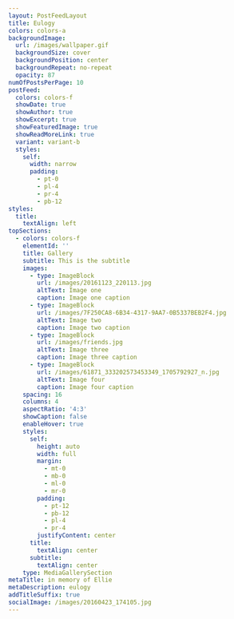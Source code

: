 ```yaml
---
layout: PostFeedLayout
title: Eulogy
colors: colors-a
backgroundImage:
  url: /images/wallpaper.gif
  backgroundSize: cover
  backgroundPosition: center
  backgroundRepeat: no-repeat
  opacity: 87
numOfPostsPerPage: 10
postFeed:
  colors: colors-f
  showDate: true
  showAuthor: true
  showExcerpt: true
  showFeaturedImage: true
  showReadMoreLink: true
  variant: variant-b
  styles:
    self:
      width: narrow
      padding:
        - pt-0
        - pl-4
        - pr-4
        - pb-12
styles:
  title:
    textAlign: left
topSections:
  - colors: colors-f
    elementId: ''
    title: Gallery
    subtitle: This is the subtitle
    images:
      - type: ImageBlock
        url: /images/20161123_220113.jpg
        altText: Image one
        caption: Image one caption
      - type: ImageBlock
        url: /images/7F250CA8-6B34-4317-9AA7-0B5337BEB2F4.jpg
        altText: Image two
        caption: Image two caption
      - type: ImageBlock
        url: /images/friends.jpg
        altText: Image three
        caption: Image three caption
      - type: ImageBlock
        url: /images/61871_333202573453349_1705792927_n.jpg
        altText: Image four
        caption: Image four caption
    spacing: 16
    columns: 4
    aspectRatio: '4:3'
    showCaption: false
    enableHover: true
    styles:
      self:
        height: auto
        width: full
        margin:
          - mt-0
          - mb-0
          - ml-0
          - mr-0
        padding:
          - pt-12
          - pb-12
          - pl-4
          - pr-4
        justifyContent: center
      title:
        textAlign: center
      subtitle:
        textAlign: center
    type: MediaGallerySection
metaTitle: in memory of Ellie
metaDescription: eulogy
addTitleSuffix: true
socialImage: /images/20160423_174105.jpg
---
```

